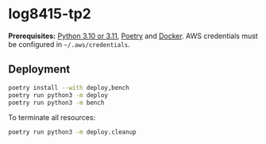 # log8415-tp2

**Prerequisites:** [Python 3.10 or 3.11](https://www.python.org), [Poetry](https://python-poetry.org/) and [Docker](https://www.docker.com/). AWS credentials must be configured in `~/.aws/credentials`.

## Deployment

```sh
poetry install --with deploy,bench
poetry run python3 -m deploy
poetry run python3 -m bench
```

To terminate all resources:

```sh
poetry run python3 -m deploy.cleanup
```

